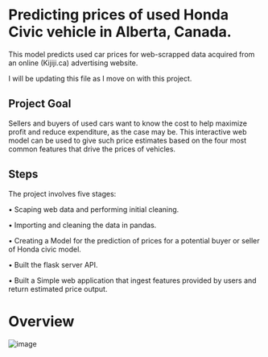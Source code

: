 # Predicting prices of used Honda Civic vehicle in Alberta, Canada.
This model predicts used car prices for web-scrapped data acquired from an online (Kijiji.ca) advertising website.

I will be updating this file as I move on with this project.

## Project Goal 
Sellers and buyers of used cars want to know the cost to help maximize profit and reduce expenditure, as the case may be. This interactive web model can be used to give such price estimates based on the four most common features that drive the prices of vehicles. 

## Steps

The project involves five stages:

•	Scaping web data and performing initial cleaning.

•	Importing and cleaning the data in pandas.

•	Creating a Model for the prediction of prices for a potential buyer or seller of Honda civic model.

•	Built the flask server API.

•	Built a Simple web application that ingest features provided by users and return estimated price output.


<h1>Overview</h1>

![image](https://user-images.githubusercontent.com/71553115/236508885-b0ea359e-dd22-4328-b2e8-1f4e665cb18a.png)

